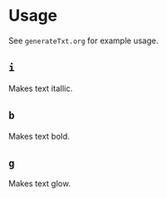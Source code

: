# Usage

See `generateTxt.org` for example usage.

## `i`

Makes text itallic.

## `b`

Makes text bold.

## `g`

Makes text glow.
